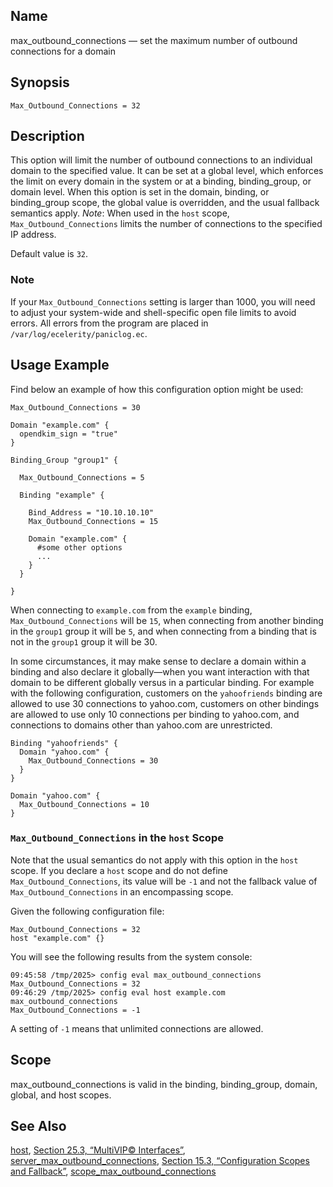 <a name="conf.ref.max_outbound_connections"></a>
## Name

max_outbound_connections — set the maximum number of outbound connections for a domain

## Synopsis

`Max_Outbound_Connections = 32`

<a name="idp25317984"></a>
## Description

This option will limit the number of outbound connections to an individual domain to the specified value. It can be set at a global level, which enforces the limit on every domain in the system or at a binding, binding_group, or domain level. When this option is set in the domain, binding, or binding_group scope, the global value is overridden, and the usual fallback semantics apply. *Note*: When used in the `host` scope, `Max_Outbound_Connections` limits the number of connections to the specified IP address.

Default value is `32`.

### Note

If your `Max_Outbound_Connections` setting is larger than 1000, you will need to adjust your system-wide and shell-specific open file limits to avoid errors. All errors from the program are placed in `/var/log/ecelerity/paniclog.ec`.

<a name="idp25324544"></a>
## Usage Example

Find below an example of how this configuration option might be used:

```
Max_Outbound_Connections = 30

Domain "example.com" {
  opendkim_sign = "true"
}

Binding_Group "group1" {

  Max_Outbound_Connections = 5

  Binding "example" {

    Bind_Address = "10.10.10.10"
    Max_Outbound_Connections = 15

    Domain "example.com" {
      #some other options
      ...
    }
  }

}
```

When connecting to `example.com` from the `example` binding, `Max_Outbound_Connections` will be `15`, when connecting from another binding in the `group1` group it will be `5`, and when connecting from a binding that is not in the `group1` group it will be 30.

In some circumstances, it may make sense to declare a domain within a binding and also declare it globally—when you want interaction with that domain to be different globally versus in a particular binding. For example with the following configuration, customers on the `yahoofriends` binding are allowed to use 30 connections to yahoo.com, customers on other bindings are allowed to use only 10 connections per binding to yahoo.com, and connections to domains other than yahoo.com are unrestricted.

```
Binding "yahoofriends" {
  Domain "yahoo.com" {
    Max_Outbound_Connections = 30
  }
}

Domain "yahoo.com" {
  Max_Outbound_Connections = 10
}
```
<a name="idp25333056"></a>
### `Max_Outbound_Connections` in the `host` Scope

Note that the usual semantics do not apply with this option in the `host` scope. If you declare a `host` scope and do not define `Max_Outbound_Connections`, its value will be `-1` and not the fallback value of `Max_Outbound_Connections` in an encompassing scope.

Given the following configuration file:

```
Max_Outbound_Connections = 32
host "example.com" {}
```

You will see the following results from the system console:

```
09:45:58 /tmp/2025> config eval max_outbound_connections
Max_Outbound_Connections = 32
09:46:29 /tmp/2025> config eval host example.com max_outbound_connections
Max_Outbound_Connections = -1
```

A setting of `-1` means that unlimited connections are allowed.

<a name="idp25340784"></a>
## Scope

max_outbound_connections is valid in the binding, binding_group, domain, global, and host scopes.

<a name="idp25342672"></a>
## See Also

[host](conf.ref.host.php "host"), [Section 25.3, “MultiVIP© Interfaces”](outbound_mail.multivip.interfaces.php "25.3. MultiVIP© Interfaces"), [server_max_outbound_connections](conf.ref.server_max_outbound_connections.php "server_max_outbound_connections"), [Section 15.3, “Configuration Scopes and Fallback”](ecelerity.conf.fallback.php "15.3. Configuration Scopes and Fallback"), [scope_max_outbound_connections](conf.ref.scope_max_outbound_connections.php "scope_max_outbound_connections")
